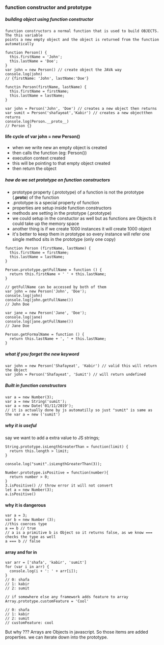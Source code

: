### function constructor and prototype

#####  building object using function constructor
```
function constructors a normal function that is used to build OBJECTS. The this variable
points a new empty object and the object is returned from the function automatically
```

```
function Person() {
  this.firstName = 'John';
  this.lastName = 'Doe';
}
var john = new Person() // create object the JAVA way
console.log(john)
// {firstName: 'John', lastName:'Doe'}

functin Person(firstName, lastName) {
  this.firstName = firstName;
  this.lastName = lastName;
}

var john = Person('John', 'Doe') // creates a new object then returns
var sumit = Person('shafayeat','Kabir') // creates a new objectthen returns
console.log(Person.__proto__)
// Person {} 

```

#### life cycle of var john = new Person()

* when we write new an empty object is created
* then calls the function (eg: Person())
* execution context created 
* this will be pointing to that empty object created
* then return the object

 
##### how do we set prototype on function constructors 

* prototype property (.prototype) of a function is not the prototype (.__proto__) of the function
* .prototype is a special property of function
* properties are setup inside function constructors 
* methods are setting in the prototype (.prototype)
* we could setup in the constuctor as well but as functions are Objects it could take up the memory space
* another thing is if we create 1000 instances it will create 1000 object 
* it's better to keep them in prototype so every instance will refer one single method sits in the prototype (only one copy)


```
function Person (firstName, lastName) {
  this.firstName = firstName;
  this.lastName = lastName;
}

Person.prototype.getFullName = function () {
  return this.firstName + ' ' + this.lastName;
}

// getFullName can be accessed by both of them
var john = new Person('John', 'Doe');
console.log(john)
console.log(john.getFullName())
// John Doe

var jane = new Person('Jane', 'Doe');
console.log(jane)
console.log(jane.getFullName())
// Jane Doe

Person.getFormalName = function () {
  return this.lastName + ', ' + this.lastName;
}
```

##### what if you forget the new keyword

```
var john = new Person('Shafayeat', 'Kabir') // valid this will return the Object
var john = Person('Shafayeat', 'Sumit') // will return undefined
```

##### Built in function constructors

```
var a = new Number(3);
var a = new String('sumit');
var a = new Date('01/11/2019');
// it is actually done by js automatilly so just "sumit" is same as the var a = new ('sumit')
```

##### why it is useful 
say we want to add a extra value to JS strings;

```
String.prototype.isLengthGreaterThan = function(limit) {
  return this.length > limit;
}

console.log("sumit".isLengthGreaterThan(3));

Number.prototype.isPositive = function(number){
  return number > 0;
}
3.isPositive() // throw error it will not convert
let a = new Number(3);
a.isPositive()
```

#### why it is dangerous

```
var a = 3;
var b = new Number (3);
//this coerces type 
a == b // true
// a is a primitive b is Object so it returns false, as we know === checks the type as well
a === b // false
```

#### array and for in 

```
var arr = ['shafa', 'kabir', 'sumit']
for (var i in arr) {
  console.log(i + ': ' + arr[i]);
}
// 0: shafa
// 1: kabir
// 2: sumit

// if somewhere else any framework adds feature to array
Array.prototype.customFeature = 'Cool'

// 0: shafa
// 1: kabir
// 2: sumit
// customFeature: cool
```
But why ???
Arrays are Objects in javascript. So those items are added properties. we can iterate down into the prototype.
 